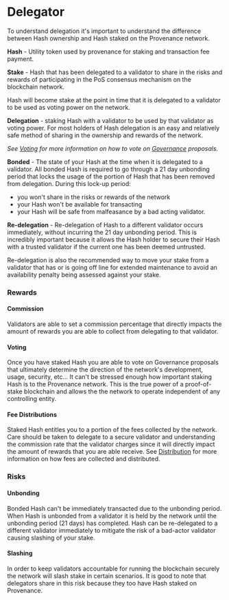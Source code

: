 # Delegator

To understand delegation it's important to understand the difference between Hash ownership and Hash staked on the Provenance network.

**Hash** - Utility token used by provenance for staking and transaction fee payment. 

**Stake** - Hash that has been delegated to a validator to share in the risks and rewards of participating in the PoS consensus mechanism on the blockchain network. 

Hash will become stake at the point in time that it is delegated to a validator to be used as voting power on the network. 

**Delegation** - staking Hash with a validator to be used by that validator as voting power. For most holders of Hash delegation is an easy and relatively safe method of sharing in the ownership and rewards of the network.

_See_ [_Voting_](../governance/voting.md) _for more information on how to vote on_ [_Governance_](../governance/) _proposals._

**Bonded** - The state of your Hash at the time when it is delegated to a validator. All bonded Hash is required to go through a 21 day unbonding period that locks the usage of the portion of Hash that has been removed from delegation. During this lock-up period:

* you won't share in the risks or rewards of the network
* your Hash won't be available for transacting
* your Hash will be safe from malfeasance by a bad acting validator.

**Re-delegation** - Re-delegation of Hash to a different validator occurs immediately, without incurring the 21 day unbonding period. This is incredibly important because it allows the Hash holder to secure their Hash with a trusted validator if the current one has been deemed untrusted.

Re-delegation is also the recommended way to move your stake from a validator that has or is going off line for extended maintenance to avoid an availability penalty being assessed against your stake.

### Rewards

#### Commission

Validators are able to set a commission percentage that directly impacts the amount of rewards you are able to collect from delegating to that validator. 

#### Voting

Once you have staked Hash you are able to vote on Governance proposals that ultimately determine the direction of the network's development, usage, security, etc... It can't be stressed enough how important staking Hash is to the Provenance network. This is the true power of a proof-of-stake blockchain and allows the the network to operate independent of any controlling entity.

#### Fee Distributions

Staked Hash entitles you to a portion of the fees collected by the network. Care should be taken to delegate to a secure validator and understanding the commission rate that the validator charges since it will directly impact the amount of rewards that you are able receive. See [Distribution](../financial-services-blockchain/distribution.md) for more information on how fees are collected and distributed.

### Risks

#### Unbonding

Bonded Hash can't be immediately transacted due to the unbonding period. When Hash is unbonded from a validator it is held by the network until the unbonding period \(21 days\) has completed. Hash can be re-delegated to a different validator immediately to mitigate the risk of a bad-actor validator causing slashing of your stake.

#### Slashing

In order to keep validators accountable for running the blockchain securely the network will slash stake in certain scenarios. It is good to note that delegators share in this risk because they too have Hash staked on Provenance. 

